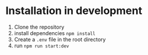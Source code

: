 # Installation in development

1. Clone the repository
2. install dependencies `npm install`
3. Create a `.env` file in the root directory
4. run `npm run start:dev`
